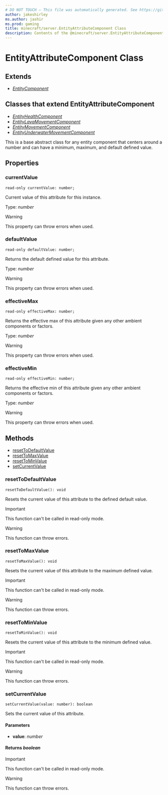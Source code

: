 ```yaml
---
# DO NOT TOUCH — This file was automatically generated. See https://github.com/mojang/minecraftapidocsgenerator to modify descriptions, examples, etc.
author: jakeshirley
ms.author: jashir
ms.prod: gaming
title: minecraft/server.EntityAttributeComponent Class
description: Contents of the @minecraft/server.EntityAttributeComponent class.
---
```

# EntityAttributeComponent Class

## Extends
- [*EntityComponent*](EntityComponent.md)

## Classes that extend EntityAttributeComponent
- [*EntityHealthComponent*](EntityHealthComponent.md)
- [*EntityLavaMovementComponent*](EntityLavaMovementComponent.md)
- [*EntityMovementComponent*](EntityMovementComponent.md)
- [*EntityUnderwaterMovementComponent*](EntityUnderwaterMovementComponent.md)

This is a base abstract class for any entity component that centers around a number and can have a minimum, maximum, and default defined value.

## Properties

### **currentValue**
`read-only currentValue: number;`

Current value of this attribute for this instance.

Type: *number*
    
> [!WARNING]
> This property can throw errors when used.

### **defaultValue**
`read-only defaultValue: number;`

Returns the default defined value for this attribute.

Type: *number*
    
> [!WARNING]
> This property can throw errors when used.

### **effectiveMax**
`read-only effectiveMax: number;`

Returns the effective max of this attribute given any other ambient components or factors.

Type: *number*
    
> [!WARNING]
> This property can throw errors when used.

### **effectiveMin**
`read-only effectiveMin: number;`

Returns the effective min of this attribute given any other ambient components or factors.

Type: *number*
    
> [!WARNING]
> This property can throw errors when used.

## Methods
- [resetToDefaultValue](#resettodefaultvalue)
- [resetToMaxValue](#resettomaxvalue)
- [resetToMinValue](#resettominvalue)
- [setCurrentValue](#setcurrentvalue)

### **resetToDefaultValue**
`
resetToDefaultValue(): void
`

Resets the current value of this attribute to the defined default value.

> [!IMPORTANT]
> This function can't be called in read-only mode.

> [!WARNING]
> This function can throw errors.

### **resetToMaxValue**
`
resetToMaxValue(): void
`

Resets the current value of this attribute to the maximum defined value.

> [!IMPORTANT]
> This function can't be called in read-only mode.

> [!WARNING]
> This function can throw errors.

### **resetToMinValue**
`
resetToMinValue(): void
`

Resets the current value of this attribute to the minimum defined value.

> [!IMPORTANT]
> This function can't be called in read-only mode.

> [!WARNING]
> This function can throw errors.

### **setCurrentValue**
`
setCurrentValue(value: number): boolean
`

Sets the current value of this attribute.

#### **Parameters**
- **value**: *number*

#### **Returns** *boolean*

> [!IMPORTANT]
> This function can't be called in read-only mode.

> [!WARNING]
> This function can throw errors.
